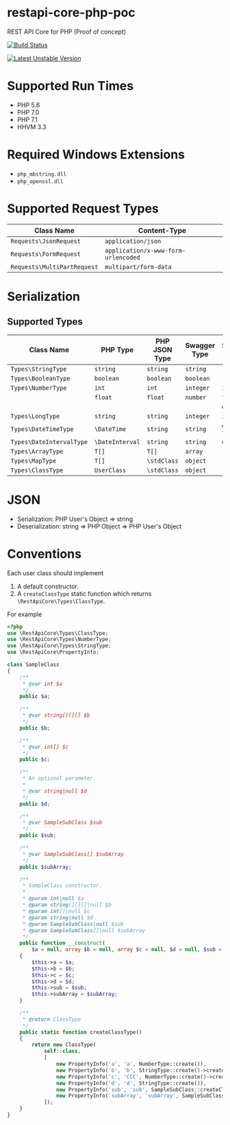 # restapi-core-php-poc

REST API Core for PHP (Proof of concept)

[![Build Status](https://travis-ci.org/sergey-shandar/restapi-core-php-poc.svg?branch=master)](https://travis-ci.org/sergey-shandar/restapi-core-php-poc)

[![Latest Unstable Version](https://poser.pugx.org/sergey-shandar/restapi-core-php-poc/v/unstable)](https://packagist.org/packages/sergey-shandar/restapi-core-php-poc)

# Supported Run Times

- PHP 5.6
- PHP 7.0
- PHP 7.1
- HHVM 3.3

# Required Windows Extensions

- `php_mbstring.dll`
- `php_openssl.dll`

# Supported Request Types

|Class Name                 |Content-Type                       |
|---------------------------|-----------------------------------|
|`Requests\JsonRequest`     |`application/json`                 |
|`Requests\FormRequest`     |`application/x-www-form-urlencoded`|
|`Requests\MultiPartRequest`|`multipart/form-data`              |

# Serialization

## Supported Types

|Class Name              |PHP Type       |PHP JSON Type|Swagger Type|Swagger Format|
|------------------------|---------------|-------------|------------|--------------|
|`Types\StringType`      |`string`       |`string`     |`string`    |              |
|`Types\BooleanType`     |`boolean`      |`boolean`    |`boolean`   |              |
|`Types\NumberType`      |`int`          |`int`        |`integer`   |`int32`       |
|                        |`float`        |`float`      |`number`    |`float`       |
|                        |               |             |            |`double`      |
|`Types\LongType`        |`string`       |`string`     |`integer`   |`int64`       |
|`Types\DateTimeType`    |`\DateTime`    |`string`     |`string`    |`date-time`   |
|`Types\DateIntervalType`|`\DateInterval`|`string`     |`string`    |`duration`    |
|`Types\ArrayType`       |`T[]`          |`T[]`        |`array`     |              |
|`Types\MapType`         |`T[]`          |`\stdClass`  |`object`    |              |
|`Types\ClassType`       |`UserClass`    |`\stdClass`  |`object`    |              |

# JSON

- Serialization: PHP User's Object => string
- Deserialization: string => PHP Object => PHP User's Object

# Conventions

Each user class should implement

1. A default constructor.
2. A `createClassType` static function which returns `\RestApiCore\Types\ClassType`.
 
For example

```php
<?php
use \RestApiCore\Types\ClassType;
use \RestApiCore\Types\NumberType;
use \RestApiCore\Types\StringType;
use \RestApiCore\PropertyInfo;

class SampleClass
{
    /**
     * @var int $a
     */
    public $a;

    /**
     * @var string[][][] $b
     */
    public $b;

    /**
     * @var int[] $c
     */
    public $c;

    /**
     * An optional parameter.
     *
     * @var string|null $d
     */
    public $d;

    /**
     * @var SampleSubClass $sub
     */
    public $sub;

    /**
     * @var SampleSubClass[] $subArray
     */
    public $subArray;

    /**
     * SampleClass constructor.
     *
     * @param int|null $a
     * @param string[][][]|null $b
     * @param int[]|null $c
     * @param string|null $d
     * @param SampleSubClass|null $sub
     * @param SampleSubClass[]|null $subArray
     */
    public function __construct(
        $a = null, array $b = null, array $c = null, $d = null, $sub = null, array $subArray = null)
    {
        $this->a = $a;
        $this->b = $b;
        $this->c = $c;
        $this->d = $d;
        $this->sub = $sub;
        $this->subArray = $subArray;
    }

    /**
     * @return ClassType
     */
    public static function createClassType()
    {
        return new ClassType(
            self::class,
            [
                new PropertyInfo('a', 'a', NumberType::create()),
                new PropertyInfo('b', 'b', StringType::create()->createArray()->createArray()->createArray()),
                new PropertyInfo('c', 'CCC', NumberType::create()->createArray()),
                new PropertyInfo('d', 'd', StringType::create()),
                new PropertyInfo('sub', 'sub', SampleSubClass::createClassType()),
                new PropertyInfo('subArray', 'subArray', SampleSubClass::createClassType()->createArray()),
            ]);
    }
}
```
